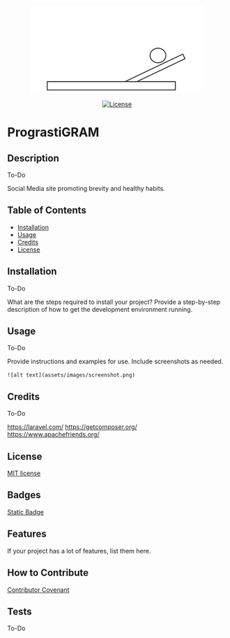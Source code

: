 <p align="center"><a href="https://github.com/AndrewNalley/" target="_blank"><img src="public/svg/lazy.svg" width="400" alt="Lazy Logo"></a></p>

<p align="center">
<a href="https://packagist.org/packages/laravel/framework"><img src="https://img.shields.io/packagist/l/laravel/framework" alt="License"></a>
</p>


# PrograstiGRAM

## Description

To-Do

Social Media site promoting brevity and healthy habits. 

## Table of Contents 


- [Installation](#installation)
- [Usage](#usage)
- [Credits](#credits)
- [License](#license)

## Installation

To-Do

What are the steps required to install your project? Provide a step-by-step description of how to get the development environment running.

## Usage

To-Do

Provide instructions and examples for use. Include screenshots as needed.

    ![alt text](assets/images/screenshot.png)


## Credits

To-Do

https://laravel.com/
https://getcomposer.org/
https://www.apachefriends.org/

## License

[MIT license](https://opensource.org/licenses/MIT)

## Badges

[Static Badge](https://img.shields.io/badge/built_with-laravel-orange?logo=laravel)


## Features

If your project has a lot of features, list them here.

## How to Contribute

[Contributor Covenant](https://www.contributor-covenant.org/)

## Tests

To-Do